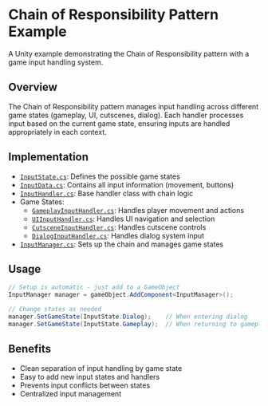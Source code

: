 # Chain of Responsibility Pattern Example

A Unity example demonstrating the Chain of Responsibility pattern with a game input handling system.

## Overview

The Chain of Responsibility pattern manages input handling across different game states (gameplay, UI, cutscenes, dialog). Each handler processes input based on the current game state, ensuring inputs are handled appropriately in each context.

## Implementation

- [`InputState.cs`](InputState.cs): Defines the possible game states
- [`InputData.cs`](InputData.cs): Contains all input information (movement, buttons)
- [`InputHandler.cs`](InputHandler.cs): Base handler class with chain logic
- Game States:
  - [`GameplayInputHandler.cs`](Handlers/GameplayInputHandler.cs): Handles player movement and actions
  - [`UIInputHandler.cs`](Handlers/UIInputHandler.cs): Handles UI navigation and selection
  - [`CutsceneInputHandler.cs`](Handlers/CutsceneInputHandler.cs): Handles cutscene controls
  - [`DialogInputHandler.cs`](Handlers/DialogInputHandler.cs): Handles dialog system input
- [`InputManager.cs`](InputManager.cs): Sets up the chain and manages game states

## Usage

```csharp
// Setup is automatic - just add to a GameObject
InputManager manager = gameObject.AddComponent<InputManager>();

// Change states as needed
manager.SetGameState(InputState.Dialog);    // When entering dialog
manager.SetGameState(InputState.Gameplay);  // When returning to gameplay
```

## Benefits

- Clean separation of input handling by game state
- Easy to add new input states and handlers
- Prevents input conflicts between states
- Centralized input management
